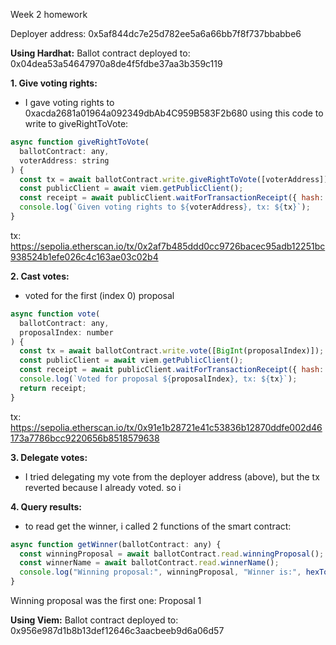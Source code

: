 Week 2 homework

Deployer address: 0x5af844dc7e25d782ee5a6a66bb7f8f737bbabbe6

**Using Hardhat:**
Ballot contract deployed to: 0x04dea53a54647970a8de4f5fdbe37aa3b359c119

**1. Give voting rights:**
- I gave voting rights to 0xacda2681a01964a092349dbAb4C959B583F2b680
using this code to write to giveRightToVote:

```javascript
async function giveRightToVote(
  ballotContract: any, 
  voterAddress: string
) {
  const tx = await ballotContract.write.giveRightToVote([voterAddress]);
  const publicClient = await viem.getPublicClient();
  const receipt = await publicClient.waitForTransactionReceipt({ hash: tx });
  console.log(`Given voting rights to ${voterAddress}, tx: ${tx}`);
}
```

tx: https://sepolia.etherscan.io/tx/0x2af7b485ddd0cc9726bacec95adb12251bc938524b1efe026c4c163ae03c02b4


**2. Cast votes:**
- voted for the first (index 0) proposal

```javascript
async function vote(
  ballotContract: any, 
  proposalIndex: number
) {
  const tx = await ballotContract.write.vote([BigInt(proposalIndex)]);
  const publicClient = await viem.getPublicClient();
  const receipt = await publicClient.waitForTransactionReceipt({ hash: tx });
  console.log(`Voted for proposal ${proposalIndex}, tx: ${tx}`);
  return receipt;
}
```
tx: https://sepolia.etherscan.io/tx/0x91e1b28721e41c53836b12870ddfe002d46173a7786bcc9220656b8518579638


**3. Delegate votes:**
- I tried delegating my vote from the deployer address (above), but the tx reverted because I already voted. so i 

**4. Query results:**
- to read get the winner, i called 2 functions of the smart contract:

```javascript
async function getWinner(ballotContract: any) {
  const winningProposal = await ballotContract.read.winningProposal();
  const winnerName = await ballotContract.read.winnerName();
  console.log("Winning proposal:", winningProposal, "Winner is:", hexToString(winnerName, { size: 32 }))
}
```

Winning proposal was the first one: Proposal 1

**Using Viem:**
Ballot contract deployed to: 0x956e987d1b8b13def12646c3aacbeeb9d6a06d57



